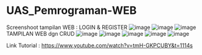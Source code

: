 # UAS_Pemrograman-WEB
Screenshoot tampilan WEB :
LOGIN & REGISTER
![image](https://user-images.githubusercontent.com/31887335/212570040-662f0f26-2443-47d2-ba5f-994ab57b960f.png)
![image](https://user-images.githubusercontent.com/31887335/212570056-68646b3d-74a2-45c8-8e93-8e8318a0f228.png)
![image](https://user-images.githubusercontent.com/31887335/212570064-5b1f96e2-1e9e-4f6f-ab99-45ebfa2464fd.png)
TAMPILAN WEB dgn CRUD
![image](https://user-images.githubusercontent.com/31887335/212570096-77aee79d-a3d2-4397-8b33-8870248d0f7e.png)
![image](https://user-images.githubusercontent.com/31887335/212570105-18ac8b70-4074-468e-b3e3-9551fd019e59.png)
![image](https://user-images.githubusercontent.com/31887335/212570115-82f98854-1ff0-4611-b0d3-8460d0709532.png)
![image](https://user-images.githubusercontent.com/31887335/212570121-3958d8f5-5ce1-4038-b63a-2b9db8de79b5.png)
![image](https://user-images.githubusercontent.com/31887335/212570132-03c1eee1-d0b3-4e19-8c5a-d1274b639a98.png)

Link Tutorial :  https://www.youtube.com/watch?v=tmH-GKPCUBY&t=1114s
